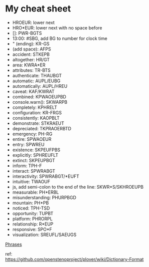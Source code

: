 # My cheat sheet

 * HROEUR: lower next
 * HRO*EUR: lower next with no space before
 * []: PWR-BGTS
 * 13:00: #SBG, add BG to number for clock time
 * " (ending): KR-GS
 * (add space): AFPS
 * accident: STKEPB
 * altogether: HR/GT
 * area: KWRA*ER
 * attributes: TR-BTS
 * authenticate: THAUBGT
 * automatic: AUPL/EUBG
 * automatically: AUPL/HREU
 * caveat: KAF/KWRAT
 * combined: KPWAOEUPBD
 * console.warn(): SKWARPB
 * completely: KPHRELT
 * configuration: KR-FRGS
 * consistently: KAOPBLT
 * demonstrate: STKRAEUT
 * depreciated: TKPRAOERBTD
 * emergency: PH-RG
 * entire: SPWAOEUR
 * entry: SPWREU
 * existence: SKPEUFPBS
 * explicitly: SPHREUFLT
 * extinct: SKPEUPBGT
 * inform: TPH-F
 * interact: SPWRABGT
 * interactivity: SPWRABGT/*EUFT
 * intuitive: TWAOUF
 * js, add semi-colon to the end of the line: SKWR*S/SKHROEUPB
 * measurable: PH*ERBL
 * misunderstanding: PHURPBGD
 * mountain: PH*PB
 * noticed: TPH-TSD
 * opportunity: TUPBT
 * platform: PHRORPL
 * relationship: R*EUP
 * responsive: SPO*F
 * visualization: SREUFL/SAEUGS

[Phrases](Phrases.md)  

ref:  
https://github.com/openstenoproject/plover/wiki/Dictionary-Format